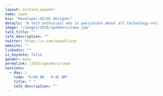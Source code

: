```yaml
---
layout: archive_speaker
name: Sawo
bio: "Developer,UI/UX designer"
details: "A tech enthusiast who is passionate about all technology-related things. Driven by the motivation to learn more and explore new fields which are constantly coming up. Developed an interest in programming while studying Computer Science at the University of Nairobi and can program in quite a few languages inclusive of Ruby. Believes that a challenge is an opportunity to learn more and if you can dream it, you can do it."
image: "/images/2016/speakers/sawo.jpg"
talk_title: ""
talk_description: ""
twitter: https://x.com/SawoFilush
website: ""
linkedin: ""
is_keynote: false
gender: male
permalink: /2016/speakers/sawo
sessions:
  - day: 1
    time: "9:00 AM - 9:45 AM"
    title: " "
    talk_description: ""
---
```


